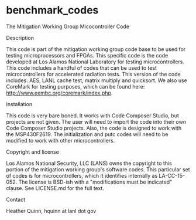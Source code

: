 # benchmark_codes

The Mitigation Working Group Micocontroller Code

Description

This code is part of the mitigation working group code base to be used
for testing microprocessors and FPGAs.  This specific code is the code
developed at Los Alamos National Laboratory for testing
microcontrollers.  This code includes a handful of codes that can be
used to test microcontrollers for accelerated radiation tests.  This
version of the code includes: AES, LANL cache test, matrix multiply
and quicksort.  We also use CoreMark for testing purposes, which can
be found here: http://www.eembc.org/coremark/index.php.

Installation

This code is very bare boned.  It works with Code Composer Studio, but
projects are not given.  The user will need to import the code into their
own Code Composer Studio projects.  Also, the code is designed to work with
the MSP430F2619.  The initialization and putc codes will need to be 
modified to work with other microcontrollers.

Copyright and license

Los Alamos National Security, LLC (LANS) owns the copyright to this
portion of the mitigation working group's software codes.  This
particular set of codes is for microcontrollers, which it identifies
internally as LA-CC-15-052. The license is BSD-ish with a
"modifications must be indicated" clause. See LICENSE.md for the full
text.

Contact

Heather Quinn, hquinn at lanl dot gov

